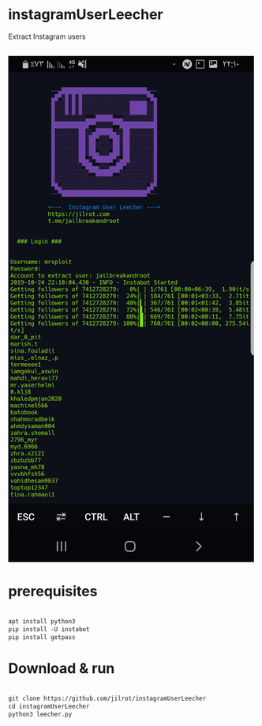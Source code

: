 # instagramUserLeecher
Extract Instagram users

<br />
<img src="run.jpg" />
<br />

# prerequisites
<pre><code>
apt install python3
pip install -U instabot
pip install getpass
</code></pre>

# Download & run
<pre><code>
git clone https://github.com/jilrot/instagramUserLeecher
cd instagramUserLeecher
python3 leecher.py
</code></pre>
